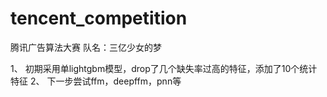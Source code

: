 # tencent_competition
腾讯广告算法大赛
队名：三亿少女的梦

1、 初期采用单lightgbm模型，drop了几个缺失率过高的特征，添加了10个统计特征
2、 下一步尝试ffm，deepffm，pnn等
